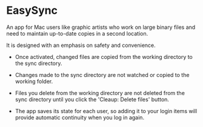 # EasySync

An app for Mac users like graphic artists who work on large binary files and need to maintain up-to-date copies in a second location.

It is designed with an emphasis on safety and convenience.

- Once activated, changed files are copied from the working directory to the sync directory.

- Changes made to the sync directory are not watched or copied to the working folder.

- Files you delete from the working directory are not deleted from the sync directory until you click the 'Cleaup: Delete files' button.

- The app saves its state for each user, so adding it to your login items will provide automatic continuity when you log in again.

